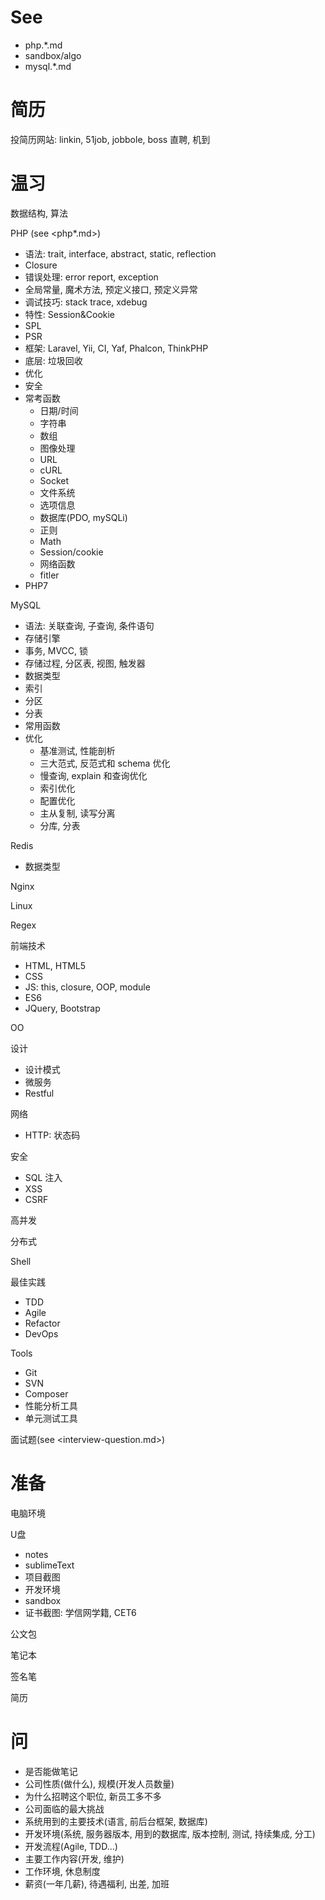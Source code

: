 # See
- php.*.md
- sandbox/algo
- mysql.*.md

# 简历

投简历网站: linkin, 51job, jobbole, boss 直聘, 机到

# 温习

数据结构, 算法

PHP (see <php*.md>)
- 语法: trait, interface, abstract, static, reflection
- Closure
- 错误处理: error report, exception
- 全局常量, 魔术方法, 预定义接口, 预定义异常
- 调试技巧: stack trace, xdebug
- 特性: Session&Cookie
- SPL
- PSR
- 框架: Laravel, Yii, CI, Yaf, Phalcon, ThinkPHP
- 底层: 垃圾回收
- 优化
- 安全
- 常考函数
    + 日期/时间
    + 字符串
    + 数组
    + 图像处理
    + URL
    + cURL
    + Socket
    + 文件系统
    + 选项信息
    + 数据库(PDO, mySQLi)
    + 正则
    + Math
    + Session/cookie
    + 网络函数
    + fitler
- PHP7

MySQL
- 语法: 关联查询, 子查询, 条件语句
- 存储引擎
- 事务, MVCC, 锁
- 存储过程, 分区表, 视图, 触发器
- 数据类型
- 索引
- 分区
- 分表
- 常用函数
- 优化
    + 基准测试, 性能剖析
    + 三大范式, 反范式和 schema 优化
    + 慢查询, explain 和查询优化
    + 索引优化
    + 配置优化
    - 主从复制, 读写分离
    - 分库, 分表

Redis
- 数据类型

Nginx

Linux

Regex

前端技术
- HTML, HTML5
- CSS
- JS: this, closure, OOP, module
- ES6
- JQuery, Bootstrap

OO

设计
- 设计模式
- 微服务
- Restful

网络
- HTTP: 状态码

安全
- SQL 注入
- XSS
- CSRF

高并发

分布式

Shell

最佳实践
- TDD
- Agile
- Refactor
- DevOps

Tools
- Git
- SVN
- Composer
- 性能分析工具
- 单元测试工具

面试题(see <interview-question.md>)

# 准备
电脑环境

U盘
- notes
- sublimeText
- 项目截图
- 开发环境
- sandbox
- 证书截图: 学信网学籍, CET6

公文包

笔记本

签名笔

简历

# 问
- 是否能做笔记
- 公司性质(做什么), 规模(开发人员数量)
- 为什么招聘这个职位, 新员工多不多
- 公司面临的最大挑战
- 系统用到的主要技术(语言, 前后台框架, 数据库)
- 开发环境(系统, 服务器版本, 用到的数据库, 版本控制, 测试, 持续集成, 分工)
- 开发流程(Agile, TDD...)
- 主要工作内容(开发, 维护)
- 工作环境, 休息制度
- 薪资(一年几薪), 待遇福利, 出差, 加班